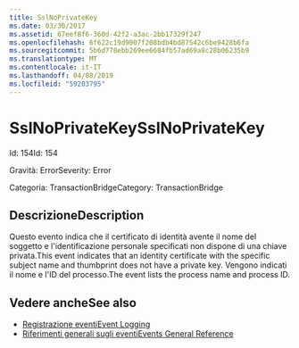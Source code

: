 ```yaml
---
title: SslNoPrivateKey
ms.date: 03/30/2017
ms.assetid: 67eef8f6-360d-42f2-a3ac-2bb17329f247
ms.openlocfilehash: 6f622c19d9007f208bdb4bd87542c6be9428b6fa
ms.sourcegitcommit: 5b6d778ebb269ee6684fb57ad69a8c28b06235b9
ms.translationtype: MT
ms.contentlocale: it-IT
ms.lasthandoff: 04/08/2019
ms.locfileid: "59203795"
---
```

# <a name="sslnoprivatekey"></a><span data-ttu-id="c1279-102">SslNoPrivateKey</span><span class="sxs-lookup"><span data-stu-id="c1279-102">SslNoPrivateKey</span></span>
<span data-ttu-id="c1279-103">Id: 154</span><span class="sxs-lookup"><span data-stu-id="c1279-103">Id: 154</span></span>  
  
 <span data-ttu-id="c1279-104">Gravità: Error</span><span class="sxs-lookup"><span data-stu-id="c1279-104">Severity: Error</span></span>  
  
 <span data-ttu-id="c1279-105">Categoria: TransactionBridge</span><span class="sxs-lookup"><span data-stu-id="c1279-105">Category: TransactionBridge</span></span>  
  
## <a name="description"></a><span data-ttu-id="c1279-106">Descrizione</span><span class="sxs-lookup"><span data-stu-id="c1279-106">Description</span></span>  
 <span data-ttu-id="c1279-107">Questo evento indica che il certificato di identità avente il nome del soggetto e l'identificazione personale specificati non dispone di una chiave privata.</span><span class="sxs-lookup"><span data-stu-id="c1279-107">This event indicates that an identity certificate with the specific subject name and thumbprint does not have a private key.</span></span> <span data-ttu-id="c1279-108">Vengono indicati il nome e l'ID del processo.</span><span class="sxs-lookup"><span data-stu-id="c1279-108">The event lists the process name and process ID.</span></span>  
  
## <a name="see-also"></a><span data-ttu-id="c1279-109">Vedere anche</span><span class="sxs-lookup"><span data-stu-id="c1279-109">See also</span></span>

- [<span data-ttu-id="c1279-110">Registrazione eventi</span><span class="sxs-lookup"><span data-stu-id="c1279-110">Event Logging</span></span>](../../../../../docs/framework/wcf/diagnostics/event-logging/index.md)
- [<span data-ttu-id="c1279-111">Riferimenti generali sugli eventi</span><span class="sxs-lookup"><span data-stu-id="c1279-111">Events General Reference</span></span>](../../../../../docs/framework/wcf/diagnostics/event-logging/events-general-reference.md)
